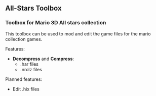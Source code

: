 ## All-Stars Toolbox
### Toolbox for Mario 3D All stars collection
This toolbox can be used to mod and edit the game files for the mario collection games.

Features:
- **Decompress** and **Compress**:
    - .har files
    - .nrolz files
    
Planned features:
- Edit .hix files
